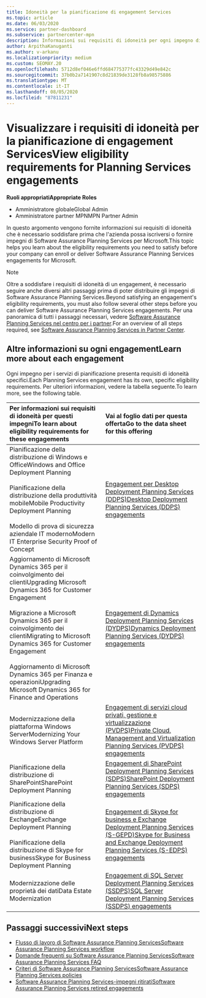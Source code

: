 ```yaml
---
title: Idoneità per la pianificazione di engagement Services
ms.topic: article
ms.date: 06/03/2020
ms.service: partner-dashboard
ms.subservice: partnercenter-mpn
description: Informazioni sui requisiti di idoneità per ogni impegno di Software Assurance Planning Services che un'azienda potrebbe voler offrire ai clienti aziendali.
author: ArpithaKanuganti
ms.author: v-arkanu
ms.localizationpriority: medium
ms.custom: SEOMAY.20
ms.openlocfilehash: 5712d8ef046e6ffd684775377fc43329d49e842c
ms.sourcegitcommit: 37b0b2a7141907c8d21839de3128fb8a98575886
ms.translationtype: MT
ms.contentlocale: it-IT
ms.lasthandoff: 08/05/2020
ms.locfileid: "87811231"
---
```

# <a name="view-eligibility-requirements-for-planning-services-engagements"></a><span data-ttu-id="ad823-103">Visualizzare i requisiti di idoneità per la pianificazione di engagement Services</span><span class="sxs-lookup"><span data-stu-id="ad823-103">View eligibility requirements for Planning Services engagements</span></span>

<span data-ttu-id="ad823-104">**Ruoli appropriati**</span><span class="sxs-lookup"><span data-stu-id="ad823-104">**Appropriate Roles**</span></span>

- <span data-ttu-id="ad823-105">Amministratore globale</span><span class="sxs-lookup"><span data-stu-id="ad823-105">Global Admin</span></span>
- <span data-ttu-id="ad823-106">Amministratore partner MPN</span><span class="sxs-lookup"><span data-stu-id="ad823-106">MPN Partner Admin</span></span>

<span data-ttu-id="ad823-107">In questo argomento vengono fornite informazioni sui requisiti di idoneità che è necessario soddisfare prima che l'azienda possa iscriversi o fornire impegni di Software Assurance Planning Services per Microsoft.</span><span class="sxs-lookup"><span data-stu-id="ad823-107">This topic helps you learn about the eligibility requirements you need to satisfy before your company can enroll or deliver Software Assurance Planning Services engagements for Microsoft.</span></span>

>[!NOTE]
> <span data-ttu-id="ad823-108">Oltre a soddisfare i requisiti di idoneità di un engagement, è necessario seguire anche diversi altri passaggi prima di poter distribuire gli impegni di Software Assurance Planning Services.</span><span class="sxs-lookup"><span data-stu-id="ad823-108">Beyond satisfying an engagement's eligibility requirements, you must also follow several other steps before you can deliver Software Assurance Planning Services engagements.</span></span> <span data-ttu-id="ad823-109">Per una panoramica di tutti i passaggi necessari, vedere [Software Assurance Planning Services nel centro per i partner](software-assurance-dps.md).</span><span class="sxs-lookup"><span data-stu-id="ad823-109">For an overview of all steps required, see [Software Assurance Planning Services in Partner Center](software-assurance-dps.md).</span></span>

## <a name="learn-more-about-each-engagement"></a><span data-ttu-id="ad823-110">Altre informazioni su ogni engagement</span><span class="sxs-lookup"><span data-stu-id="ad823-110">Learn more about each engagement</span></span>

<span data-ttu-id="ad823-111">Ogni impegno per i servizi di pianificazione presenta requisiti di idoneità specifici.</span><span class="sxs-lookup"><span data-stu-id="ad823-111">Each Planning Services engagement has its own, specific eligibility requirements.</span></span> <span data-ttu-id="ad823-112">Per ulteriori informazioni, vedere la tabella seguente.</span><span class="sxs-lookup"><span data-stu-id="ad823-112">To learn more, see the following table.</span></span>

|<span data-ttu-id="ad823-113">**Per informazioni sui requisiti di idoneità per questi impegni**</span><span class="sxs-lookup"><span data-stu-id="ad823-113">**To learn about eligibility requirements for these engagements**</span></span>   |<span data-ttu-id="ad823-114">**Vai al foglio dati per questa offerta**</span><span class="sxs-lookup"><span data-stu-id="ad823-114">**Go to the data sheet for this offering**</span></span>  |
|:------------------------------------|:------------------|
| <span data-ttu-id="ad823-115">Pianificazione della distribuzione di Windows e Office</span><span class="sxs-lookup"><span data-stu-id="ad823-115">Windows and Office Deployment Planning</span></span><br/><br/> <span data-ttu-id="ad823-116">Pianificazione della distribuzione della produttività mobile</span><span class="sxs-lookup"><span data-stu-id="ad823-116">Mobile Productivity Deployment Planning</span></span><br/><br/> <span data-ttu-id="ad823-117">Modello di prova di sicurezza aziendale IT moderno</span><span class="sxs-lookup"><span data-stu-id="ad823-117">Modern IT Enterprise Security Proof of Concept</span></span> | [<span data-ttu-id="ad823-118">Engagement per Desktop Deployment Planning Services (DDPS)</span><span class="sxs-lookup"><span data-stu-id="ad823-118">Desktop Deployment Planning Services (DDPS) engagements</span></span>](https://go.microsoft.com/fwlink/?linkid=2116072) |
| <span data-ttu-id="ad823-119">Aggiornamento di Microsoft Dynamics 365 per il coinvolgimento dei clienti</span><span class="sxs-lookup"><span data-stu-id="ad823-119">Upgrading Microsoft Dynamics 365 for Customer Engagement</span></span><br/><br/> <span data-ttu-id="ad823-120">Migrazione a Microsoft Dynamics 365 per il coinvolgimento dei clienti</span><span class="sxs-lookup"><span data-stu-id="ad823-120">Migrating to Microsoft Dynamics 365 for Customer Engagement</span></span><br/><br/> <span data-ttu-id="ad823-121">Aggiornamento di Microsoft Dynamics 365 per Finanza e operazioni</span><span class="sxs-lookup"><span data-stu-id="ad823-121">Upgrading Microsoft Dynamics 365 for Finance and Operations</span></span>  | [<span data-ttu-id="ad823-122">Engagement di Dynamics Deployment Planning Services (DYDPS)</span><span class="sxs-lookup"><span data-stu-id="ad823-122">Dynamics Deployment Planning Services (DYDPS) engagements</span></span>](https://go.microsoft.com/fwlink/?linkid=2116073)  |
| <span data-ttu-id="ad823-123">Modernizzazione della piattaforma Windows Server</span><span class="sxs-lookup"><span data-stu-id="ad823-123">Modernizing Your Windows Server Platform</span></span> | [<span data-ttu-id="ad823-124">Engagement di servizi cloud privati, gestione e virtualizzazione (PVDPS)</span><span class="sxs-lookup"><span data-stu-id="ad823-124">Private Cloud, Management and Virtualization Planning Services (PVDPS) engagements</span></span>](https://go.microsoft.com/fwlink/?linkid=2115982) |
| <span data-ttu-id="ad823-125">Pianificazione della distribuzione di SharePoint</span><span class="sxs-lookup"><span data-stu-id="ad823-125">SharePoint Deployment Planning</span></span>   | [<span data-ttu-id="ad823-126">Engagement di SharePoint Deployment Planning Services (SDPS)</span><span class="sxs-lookup"><span data-stu-id="ad823-126">SharePoint Deployment Planning Services (SDPS) engagements</span></span>](https://go.microsoft.com/fwlink/?linkid=2116074)  |
| <span data-ttu-id="ad823-127">Pianificazione della distribuzione di Exchange</span><span class="sxs-lookup"><span data-stu-id="ad823-127">Exchange Deployment Planning</span></span><br/><br/> <span data-ttu-id="ad823-128">Pianificazione della distribuzione di Skype for business</span><span class="sxs-lookup"><span data-stu-id="ad823-128">Skype for Business Deployment Planning</span></span>  | [<span data-ttu-id="ad823-129">Engagement di Skype for business e Exchange Deployment Planning Services (S-GEPD)</span><span class="sxs-lookup"><span data-stu-id="ad823-129">Skype for Business and Exchange Deployment Planning Services (S-EDPS) engagements</span></span>](https://go.microsoft.com/fwlink/?linkid=2116075)  |
| <span data-ttu-id="ad823-130">Modernizzazione delle proprietà dei dati</span><span class="sxs-lookup"><span data-stu-id="ad823-130">Data Estate Modernization</span></span>  | [<span data-ttu-id="ad823-131">Engagement di SQL Server Deployment Planning Services (SSDPS)</span><span class="sxs-lookup"><span data-stu-id="ad823-131">SQL Server Deployment Planning Services (SSDPS) engagements</span></span>](https://go.microsoft.com/fwlink/?linkid=2116076)  |

## <a name="next-steps"></a><span data-ttu-id="ad823-132">Passaggi successivi</span><span class="sxs-lookup"><span data-stu-id="ad823-132">Next steps</span></span>

- [<span data-ttu-id="ad823-133">Flusso di lavoro di Software Assurance Planning Services</span><span class="sxs-lookup"><span data-stu-id="ad823-133">Software Assurance Planning Services workflow</span></span>](https://go.microsoft.com/fwlink/?linkid=2115983)
- [<span data-ttu-id="ad823-134">Domande frequenti su Software Assurance Planning Services</span><span class="sxs-lookup"><span data-stu-id="ad823-134">Software Assurance Planning Services FAQ</span></span>](https://go.microsoft.com/fwlink/?linkid=2116077)
- [<span data-ttu-id="ad823-135">Criteri di Software Assurance Planning Services</span><span class="sxs-lookup"><span data-stu-id="ad823-135">Software Assurance Planning Services policies</span></span>](https://go.microsoft.com/fwlink/?linkid=2115984)
- [<span data-ttu-id="ad823-136">Software Assurance Planning Services-impegni ritirati</span><span class="sxs-lookup"><span data-stu-id="ad823-136">Software Assurance Planning Services retired engagements</span></span>](https://query.prod.cms.rt.microsoft.com/cms/api/am/binary/RE4sln9)

